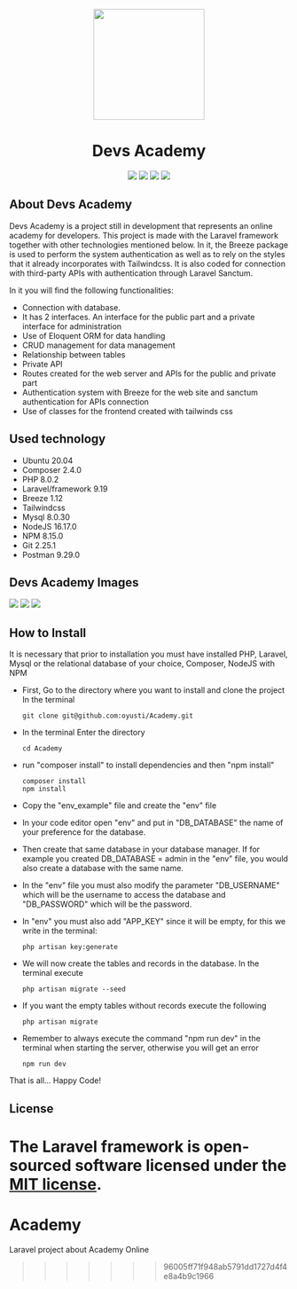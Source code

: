 
<p align="center"><a href="https://laravel.com" target="_blank"><img src="https://user-images.githubusercontent.com/65675939/187299667-431d45e6-8685-4101-92ff-7f0a7ae0fa90.png" width="200"></a></p>


<h1 align="center"> Devs Academy </h1>
<p align="center">
<img src="https://img.shields.io/github/issues/oyusti/academy">
<img src="https://img.shields.io/github/forks/oyusti/academy">
<img src="https://img.shields.io/badge/status-Under_Development-green">
<img src="https://img.shields.io/github/stars/oyusti?style=social"
</p>

    
## About Devs Academy

<p>Devs Academy is a project still in development that represents an online academy for developers. This project is made with the Laravel framework together with other technologies mentioned below. In it, the Breeze package is used to perform the system authentication as well as to rely on the styles that it already incorporates with Tailwindcss. It is also coded for connection with third-party APIs with authentication through Laravel Sanctum.</p>

<p>In it you will find the following functionalities:</p>


- Connection with database.
- It has 2 interfaces. An interface for the public part and a private interface for administration
- Use of Eloquent ORM for data handling
- CRUD management for data management
- Relationship between tables
- Private API
- Routes created for the web server and APIs for the public and private part
- Authentication system with Breeze for the web site and sanctum authentication for APIs connection
- Use of classes for the frontend created with tailwinds css


## Used technology

- Ubuntu 20.04
- Composer 2.4.0
- PHP 8.0.2
- Laravel/framework 9.19
- Breeze 1.12
- Tailwindcss
- Mysql 8.0.30
- NodeJS 16.17.0
- NPM 8.15.0
- Git 2.25.1
- Postman 9.29.0

## Devs Academy Images

<img src="https://user-images.githubusercontent.com/65675939/187304719-b3d434cd-b35b-4426-a51e-538fa9d563e4.png">
<img src="https://user-images.githubusercontent.com/65675939/187304764-f7ee38d6-27da-4682-82b7-bccff56390c6.png">
<img src="https://user-images.githubusercontent.com/65675939/187304786-e38ee556-7c6b-4c64-ace3-7633bd7b94f1.png">


## How to Install

It is necessary that prior to installation you must have installed PHP, Laravel, Mysql or the relational database of your choice, Composer, NodeJS with NPM

-   First, Go to the directory where you want to install and clone the project
In the terminal

   
   
        git clone git@github.com:oyusti/Academy.git
   
   
   
-   In the terminal Enter the directory 



        cd Academy
        


-   run "composer install" to install dependencies and then "npm install"


        composer install
        npm install

   
-   Copy the "env_example" file and create the "env" file

-   In your code editor open "env" and put in "DB_DATABASE" the name of your preference for the database.

-   Then create that same database in your database manager. If for example you created DB_DATABASE = admin in the "env" file, you would also create a database with the same name.

-   In the "env" file you must also modify the parameter "DB_USERNAME" which will be the username to access the database and "DB_PASSWORD" which will be the password.

-   In "env" you must also add "APP_KEY" since it will be empty, for this we write in the terminal: 


        php artisan key:generate


-   We will now create the tables and records in the database. In the terminal execute 


        php artisan migrate --seed
        
        
-   If you want the empty tables without records execute the following

        php artisan migrate


-   Remember to always execute the command "npm run dev" in the terminal when starting the server, otherwise you will get an error

        npm run dev


That is all... Happy Code!


## License

The Laravel framework is open-sourced software licensed under the [MIT license](https://opensource.org/licenses/MIT).
=======
# Academy
Laravel project about Academy Online
>>>>>>> 96005ff71f948ab5791dd1727d4f4e8a4b9c1966
